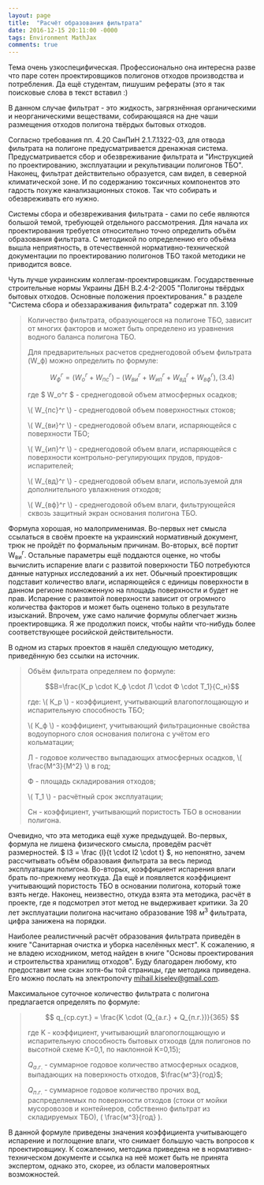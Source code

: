 ```yaml
---
layout: page
title:  "Расчёт образования фильтрата"
date: 2016-12-15 20:11:00 -0000
tags: Environment MathJax
comments: true
---
```


Тема очень узкоспецифическая. Профессионально она интересна разве что паре сотен проектировщиков полигонов отходов производства и потребления. Да ещё студентам, пишушим рефераты (это я так поисковые слова в текст вставил :)

В данном случае фильтрат - это жидкость, загрязнённая органическими и неорганическими веществами, собирающаяся на дне чаши размещения отходов полигона твёрдых бытовых отходов.

Согласно требования пп. 4.20 СанПиН 2.1.7.1322-03, для отвода фильтрата на полигоне предусматривается дренажная система. Предусматривается сбор и обезвреживание фильтрата и "Инструкцией по проектированию, эксплуатации и рекультивации полигонов ТБО". Наконец, фильтрат действительно образуется, сам видел, в северной климатической зоне. И по содержанию токсичных компонентов это гадость похуже канализационных стоков. Так что собирать и обезвреживать его нужно.

Системы сбора и обезвреживания фильтрата - сами по себе являются большой темой, требующей отдельного рассмотрения. Для начала их проектирования требуется относительно точно определить объём образования фильтрата. С методикой по определению его объёма вышла неприятность, в отечественной нормативно-технической документации по проектированию полигонов ТБО такой методики не приводится вовсе. 

Чуть лучше украинским коллегам-проектировщикам. Государственные строительные нормы Украины ДБН В.2.4-2-2005 "Полигоны твёрдых бытовых отходов. Основные положения проектирования." в разделе "Система сбора и обеззараживания фильтрата" содержат пп. 3.109 

> Количество фильтрата, образующегося на полигоне ТБО, зависит от многих факторов и может быть определено из уравнения водного баланса полигона ТБО.
>
> Для предварительных расчетов среднегодовой объем фильтрата \(W_ф\) можно определить по формуле:
>
> $$ W_ф^г=(W_о^г + W_{пс}^г)-(W_{ви}^г + W_{ип}^г + W_{вд}^г + W_{вф}^г),\,(3.4) $$
>
> где $ W_о^г $ - среднегодовой объем атмосферных осадков; 
>
>  \\( W_{пс}^г \\) - среднегодовой объем поверхностных стоков; 
>
>  \\( W_{ви}^г \\) - среднегодовой объем влаги, испаряющейся с поверхности ТБО; 
>
>  \\( W_{ип}^г \\) - среднегодовой объем влаги, испаряющейся с поверхности контрольно-регулирующих прудов, прудов-испарителей; 
>
>  \\( W_{вд}^г \\) - среднегодовой объем влаги, используемой для дополнительного увлажнения отходов;
>
>  \\( W_{вф}^г \\) - среднегодовой объем влаги, фильтрующейся сквозь защитный экран основания полигона ТБО.

Формула хорошая, но малоприменимая. Во-первых нет смысла ссылаться в своём проекте на украинский нормативный документ, трюк не пройдёт по формальным причинам. Во-вторых, всё портит W<sub>ви</sub><sup>г</sup>. Остальные параметры ещё поддаются оценке, но чтобы вычислить испарение влаги с развитой поверхности ТБО потребуются данные натурных исследований а их нет. Обычный проектировщик подставит количество влаги, испаряющейся с единицы поверхности в данном регионе помноженную на площадь поверхности и будет не прав. Испарение с развитой поверхности зависит от огромного количества факторов и может быть оценено только в результате изысканий. Впрочем, уже само наличие формулы облегчает жизнь проектировщика. Я же продолжил поиск, чтобы найти что-нибудь более соответствующее росийской действительности.

В одном из старых проектов я нашёл следующую методику, приведённую без ссылки на источник. 

> Объём фильтрата определяем по формуле:
>
> $$B=\frac{К_р \cdot К_ф \cdot Л \cdot Ф \cdot Т_1}{С_н}$$
>
> где: \\( К_р \\) - коэффициент, учитывающий влагопоглощающую и испарительную способность ТБО;
>
> \\( К_ф \\) - коэффициент, учитывающий фильтрационные свойства водоупорного слоя основания полигона с учётом его кольматации;
>
> Л - годовое количество выпадающих атмосферных осадков, \\( \frac{М^3}{М^2} \\) в год;
>
> Ф - площадь складирования отходов;
>
> \\( Т_1 \\) - расчётный срок эксплуатации;
>
> Сн - коэффициент, учитывающий пористость ТБО в основании полигона.</quote>

Очевидно, что эта методика ещё хуже предыдущей. Во-первых, формула не лишена физического смысла, проведём расчёт размерностей. $ l3 = \frac {l}{t \cdot l2 \cdot t} $, но непонятно, зачем рассчитывать объём образоваия фильтрата за весь период эксплуатации полигона. Во-вторых, коэффициент испарения влаги брать по-прежнему неоткуда. Да ещё и появляется коэффициент учитывающий пористость ТБО в основании полигона, который тоже взять негде. Наконец, неизвестно, откуда взята эта методика, расчёт в проекте, где я подсмотрел этот метод не выдерживает критики. За 20 лет эксплуатации полигона насчитано образование 198 $м^3$ фильтрата, цифра занижена на порядки.

Наиболее реалистичный расчёт образования фильтрата приведён в книге "Санитарная очистка и уборка населённых мест". К сожалению, я не владею исходником, метод найден в книге "Основы проектирования и строительства хранилищ отходов". Буду благодарен любому, кто предоставит мне скан хотя-бы той страницы, где методика приведена. Его можно послать на электропочту mihail.kiselev@gmail.com.

Максимальное суточное количество фильтрата с полигона предлагается определять по формуле:

> $$ q_{ср.сут.} = \frac{K \cdot (Q_{а.г.} + Q_{п.г.})}{365} $$
>
> где K - коэффициент, учитывающий влагопоглощающую и испарительную способность бытовых отхоодв (для полигонов по высотной схеме K=0,1, по наклонной K=0,15);
>
> $Q_{а.г.}$ - суммарное годовое количество атмосферных осадков, выпадающих на поверхность отходов, $\frac{м^3}{год}$;
>
> $Q_{п.г.}$ - суммарное годовое количество прочих вод, распределяемых по поверхности отходов (стоки от мойки мусоровозов и контейнеров, собственно фильтрат из складируемых ТБО), \( \frac{м^3}{год} \).

В данной формуле приведены значения коэффициента учитывающего испарение и поглощение влаги, что снимает большую часть вопросов к проектировщику. К сожалению, методика приведена не в нормативно-техническом документе и ссылка на неё может быть не принята экспертом, однако это, скорее, из области маловероятных возможностей. 